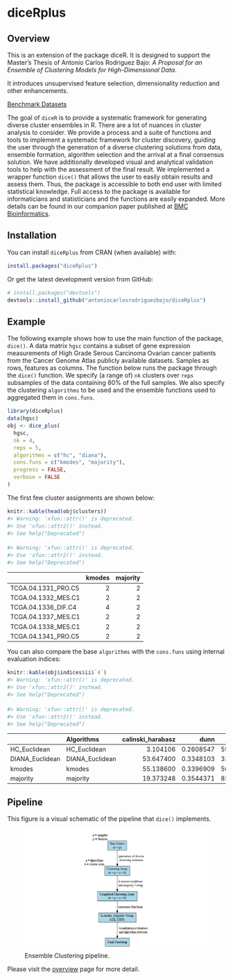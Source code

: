 
<!-- README.md is generated from README.Rmd. Please edit that file -->

# diceRplus

<!-- badges: start -->
<!-- badges: end -->

## Overview

This is an extension of the package diceR. It is designed to support the
Master’s Thesis of Antonio Carlos Rodriguez Bajo: *A Proposal for an
Ensemble of Clustering Models for High-Dimensional Data*.

It introduces unsupervised feature selection, dimensionality reduction
and other enhancements.

[Benchmark Datasets](./benchmark_datasets.md)

The goal of `diceR` is to provide a systematic framework for generating
diverse cluster ensembles in R. There are a lot of nuances in cluster
analysis to consider. We provide a process and a suite of functions and
tools to implement a systematic framework for cluster discovery, guiding
the user through the generation of a diverse clustering solutions from
data, ensemble formation, algorithm selection and the arrival at a final
consensus solution. We have additionally developed visual and analytical
validation tools to help with the assessment of the final result. We
implemented a wrapper function `dice()` that allows the user to easily
obtain results and assess them. Thus, the package is accessible to both
end user with limited statistical knowledge. Full access to the package
is available for informaticians and statisticians and the functions are
easily expanded. More details can be found in our companion paper
published at [BMC
Bioinformatics](https://doi.org/10.1186/s12859-017-1996-y).

## Installation

You can install `diceRplus` from CRAN (when available) with:

``` r
install.packages("diceRplus")
```

Or get the latest development version from GitHub:

``` r
# install.packages("devtools")
devtools::install_github("antoniocarlosrodriguezbajo/diceRplus")
```

## Example

The following example shows how to use the main function of the package,
`dice()`. A data matrix `hgsc` contains a subset of gene expression
measurements of High Grade Serous Carcinoma Ovarian cancer patients from
the Cancer Genome Atlas publicly available datasets. Samples as rows,
features as columns. The function below runs the package through the
`dice()` function. We specify (a range of) `nk` clusters over `reps`
subsamples of the data containing 80% of the full samples. We also
specify the clustering `algorithms` to be used and the ensemble
functions used to aggregated them in `cons.funs`.

``` r
library(diceRplus)
data(hgsc)
obj <- dice_plus(
  hgsc,
  nk = 4,
  reps = 5,
  algorithms = c("hc", "diana"),
  cons.funs = c("kmodes", "majority"),
  progress = FALSE,
  verbose = FALSE
)
```

The first few cluster assignments are shown below:

``` r
knitr::kable(head(obj$clusters))
#> Warning: 'xfun::attr()' is deprecated.
#> Use 'xfun::attr2()' instead.
#> See help("Deprecated")

#> Warning: 'xfun::attr()' is deprecated.
#> Use 'xfun::attr2()' instead.
#> See help("Deprecated")
```

|                     | kmodes | majority |
|:--------------------|-------:|---------:|
| TCGA.04.1331_PRO.C5 |      2 |        2 |
| TCGA.04.1332_MES.C1 |      2 |        2 |
| TCGA.04.1336_DIF.C4 |      4 |        2 |
| TCGA.04.1337_MES.C1 |      2 |        2 |
| TCGA.04.1338_MES.C1 |      2 |        2 |
| TCGA.04.1341_PRO.C5 |      2 |        2 |

You can also compare the base `algorithms` with the `cons.funs` using
internal evaluation indices:

``` r
knitr::kable(obj$indices$ii$`4`)
#> Warning: 'xfun::attr()' is deprecated.
#> Use 'xfun::attr2()' instead.
#> See help("Deprecated")

#> Warning: 'xfun::attr()' is deprecated.
#> Use 'xfun::attr2()' instead.
#> See help("Deprecated")
```

|  | Algorithms | calinski_harabasz | dunn | pbm | tau | gamma | c_index | davies_bouldin | mcclain_rao | sd_dis | ray_turi | g_plus | silhouette | s_dbw | Compactness | Connectivity |
|:---|:---|---:|---:|---:|---:|---:|---:|---:|---:|---:|---:|---:|---:|---:|---:|---:|
| HC_Euclidean | HC_Euclidean | 3.104106 | 0.2608547 | 59.73711 | 0 | 0.4285714 | 0.2844073 | 1.839182 | 0.8009149 | 0.1306062 | 1.4765665 | 0 | NaN | NaN | 24.83225 | 41.62183 |
| DIANA_Euclidean | DIANA_Euclidean | 53.647400 | 0.3348103 | 33.87817 | 0 | -1.8750000 | 0.1589442 | 2.824201 | 0.8051915 | 0.2119281 | 3.2978986 | 0 | 0.0692233 | NaN | 21.93396 | 241.66310 |
| kmodes | kmodes | 55.138600 | 0.3396909 | 50.51722 | 0 | -0.6822430 | 0.1453599 | 2.006752 | 0.7972999 | 0.1170829 | 1.1408258 | 0 | 0.1253664 | NaN | 21.91494 | 201.42540 |
| majority | majority | 19.373248 | 0.3544371 | 85.05173 | 0 | -1.1651376 | 0.2102487 | 1.622799 | 0.8019453 | 0.1108674 | 0.9200511 | 0 | 0.1884934 | NaN | 23.85408 | 64.04921 |

## Pipeline

This figure is a visual schematic of the pipeline that `dice()`
implements.

<figure>
<img src="man/figures/pipeline.png"
alt="Ensemble Clustering pipeline." />
<figcaption aria-hidden="true">Ensemble Clustering
pipeline.</figcaption>
</figure>

Please visit the
[overview](https://alinetalhouk.github.io/diceR/articles/overview.html "diceR overview")
page for more detail.
